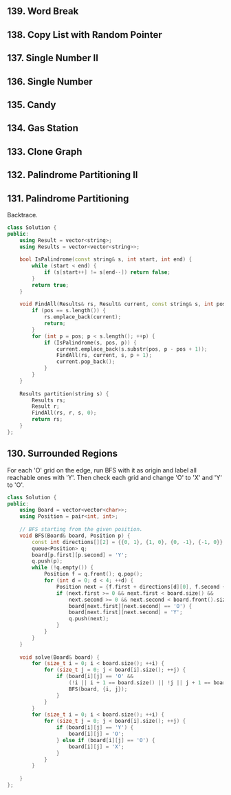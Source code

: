 ## 139. Word Break 
## 138. Copy List with Random Pointer
## 137. Single Number II 
## 136. Single Number
## 135. Candy
## 134. Gas Station
## 133. Clone Graph
## 132. Palindrome Partitioning II 
## 131. Palindrome Partitioning

Backtrace.

```cpp
class Solution {
public:
    using Result = vector<string>;
    using Results = vector<vector<string>>;
    
    bool IsPalindrome(const string& s, int start, int end) {
        while (start < end) {
            if (s[start++] != s[end--]) return false;
        }
        return true;
    }
    
    void FindAll(Results& rs, Result& current, const string& s, int pos) {
        if (pos == s.length()) {
            rs.emplace_back(current);
            return;
        }
        for (int p = pos; p < s.length(); ++p) {
            if (IsPalindrome(s, pos, p)) {
                current.emplace_back(s.substr(pos, p - pos + 1));
                FindAll(rs, current, s, p + 1);
                current.pop_back();
            }
        }
    }
    
    Results partition(string s) {
        Results rs;
        Result r;
        FindAll(rs, r, s, 0);
        return rs;
    }
};
```

## 130. Surrounded Regions 

For each 'O' grid on the edge, run BFS with it as origin and label all reachable
ones with 'Y'. Then check each grid and change 'O' to 'X' and 'Y' to 'O'.

```cpp
class Solution {
public:
    using Board = vector<vector<char>>;
    using Position = pair<int, int>;
    
    // BFS starting from the given position.
    void BFS(Board& board, Position p) {
        const int directions[][2] = {{0, 1}, {1, 0}, {0, -1}, {-1, 0}};
        queue<Position> q;
        board[p.first][p.second] = 'Y';
        q.push(p);
        while (!q.empty()) {
            Position f = q.front(); q.pop();
            for (int d = 0; d < 4; ++d) {
                Position next = {f.first + directions[d][0], f.second + directions[d][1]};
                if (next.first >= 0 && next.first < board.size() &&
                    next.second >= 0 && next.second < board.front().size() &&
                    board[next.first][next.second] == 'O') {
                    board[next.first][next.second] = 'Y';
                    q.push(next);
                }
            }
        }
    }
    
    void solve(Board& board) {
        for (size_t i = 0; i < board.size(); ++i) {
            for (size_t j = 0; j < board[i].size(); ++j) {
                if (board[i][j] == 'O' &&
                    (!i || i + 1 == board.size() || !j || j + 1 == board[i].size())) {
                    BFS(board, {i, j});
                }
            }
        }
        for (size_t i = 0; i < board.size(); ++i) {
            for (size_t j = 0; j < board[i].size(); ++j) {
                if (board[i][j] == 'Y') {
                    board[i][j] = 'O';
                } else if (board[i][j] == 'O') {
                    board[i][j] = 'X';
                }
            }
        }
        
    }
};
```
